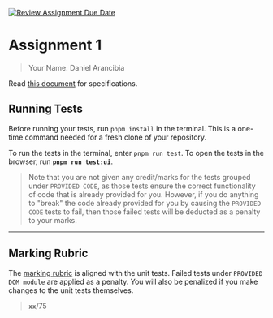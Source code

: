 [![Review Assignment Due Date](https://classroom.github.com/assets/deadline-readme-button-22041afd0340ce965d47ae6ef1cefeee28c7c493a6346c4f15d667ab976d596c.svg)](https://classroom.github.com/a/qHKaM8WH)
# Assignment 1

> Your Name: Daniel Arancibia 

Read [this document](./Assign-1.md) for specifications.

## Running Tests

Before running your tests, run `pnpm install` in the terminal. This is a one-time command needed for a fresh clone of your repository.

To run the tests in the terminal, enter `pnpm run test`. To open the tests in the browser, run **`pnpm run test:ui`**.

> Note that you are not given any credit/marks for the tests grouped under `PROVIDED CODE`, as those tests ensure the correct functionality of code that is already provided for you. However, if you do anything to "break" the code already provided for you by causing the `PROVIDED CODE` tests to fail, then those failed tests will be deducted as a penalty to your marks.

----

## Marking Rubric

The [marking rubric](./RUBRIC.md) is aligned with the unit tests. Failed tests under `PROVIDED DOM module` are applied as a penalty. You will also be penalized if you make changes to the unit tests themselves.

> **`xx`**/75
